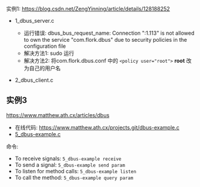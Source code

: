 
实例1: https://blog.csdn.net/ZengYinning/article/details/128188252
- 1_dbus_server.c

    - 运行错误: dbus_bus_request_name: Connection ":1.113" is not allowed to own the service "com.flork.dbus" due to security policies in the configuration file
    - 解决方法1: sudo 运行
    - 解决方法2: 将com.flork.dbus.conf 中的 `<policy user="root">` **root** 改为自己的用户名


- 2_dbus_client.c


## 实例3

https://www.matthew.ath.cx/articles/dbus

- 在线代码: https://www.matthew.ath.cx/projects.git/dbus-example.c
- [5_dbus-example.c](21_开源库/13_dbus/5_dbus-example.c)

命令:
- To receive signals: `5_dbus-example receive`
- To send a signal: `5_dbus-example send param`
- To listen for method calls: `5_dbus-example listen`
- To call the method: `5_dbus-example query param`